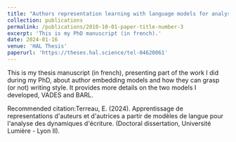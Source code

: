 ```yaml
---
title: "Authors representation learning with language models for analysing writing dynamics"
collection: publications
permalink: /publications/2010-10-01-paper-title-number-3
excerpt: 'This is my PhD manuscript (in french).'
date: 2024-01-16
venue: 'HAL Thesis'
paperurl: 'https://theses.hal.science/tel-04620061'
---
```


This is my thesis manuscript (in french), presenting part of the work I did during my PhD, about author embedding models and how they can grasp (or not) writing style. It provides more details on the two models I developed, VADES and BARL. 

Recommended citation:Terreau, E. (2024). Apprentissage de representations d'auteurs et d'autrices a partir de modèles de langue pour l'analyse des dynamiques d'écriture. (Doctoral dissertation, Université Lumière - Lyon II).